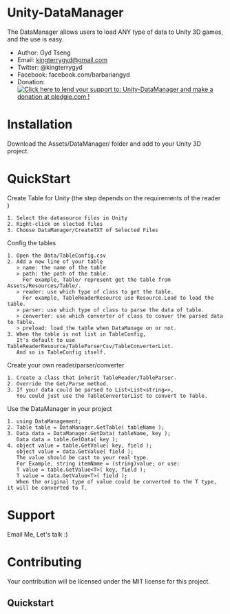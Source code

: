 Unity-DataManager
=
The DataManager allows users to load ANY type of data to Unity 3D games, and the use is easy.

- Author: Gyd Tseng
- Email: kingterrygyd@gmail.com
- Twitter: @kingterrygyd
- Facebook: facebook.com/barbariangyd
- Donation: <a href='https://pledgie.com/campaigns/32250'><img alt='Click here to lend your support to: Unity-DataManager and make a donation at pledgie.com !' src='https://pledgie.com/campaigns/32250.png?skin_name=chrome' border='0' ></a>

Installation
=
Download the Assets/DataManager/ folder and add to your Unity 3D project.

QuickStart
=
Create Table for Unity (the step depends on the requirements of the reader )
```
1. Select the datasource files in Unity
2. Right-click on slected files
3. Choose DataManager/CreateTXT of Selected Files
```

Config the tables
```
1. Open the Data/TableConfig.csv
2. Add a new line of your table
   > name: the name of the table
   > path: the path of the table.
     For example, Table/ represent get the table from Assets/Resources/Table/.
   > reader: use which type of class to get the table.
     For example, TableReaderResource use Resource.Load to load the table.
   > parser: use which type of class to parse the data of table.
   > converter: use which converter of class to conver the parsed data to Table.
   > preload: load the table when DataManage on or not.
3. When the table is not list in TableConfig,
   It's default to use TableReaderResource/TableParserCsv/TableConverterList.
   And so is TableConfig itself.
```

Create your own reader/parser/converter
```
1. Create a class that inherit TableReader/TableParser.
2. Override the Get/Parse method.
3. If your data could be parsed to List<List<string>>,
   You could just use the TableConverterList to convert to Table.
```

Use the DataManager in your project
```
1. using DataManagement;
2. Table table = DataManager.GetTable( tableName );
3. Data data = DataManager.GetData( tableName, key );
   Data data = table.GetData( key );
4. object value = table.GetValue( key, field );
   object value = data.GetValue( field );
   The value should be cast to your real type.
   For Example, string itemName = (string)value; or use:
   T value = table.GetValue<T>( key, field );
   T value = data.GetValue<T>( field );
   When the original type of value could be converted to the T type, it will be converted to T.
```

Support
=
Email Me, Let's talk :)

Contributing
=
Your contribution will be licensed under the MIT license for this project.




Quickstart
----------
